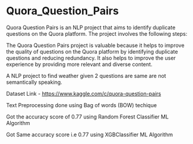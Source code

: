 # Quora_Question_Pairs

Quora Question Pairs is an NLP project that aims to identify duplicate questions on the Quora platform. The project involves the following steps:



The Quora Question Pairs project is valuable because it helps to improve the quality of questions on the Quora platform by identifying duplicate questions and reducing redundancy. It also helps to improve the user experience by providing more relevant and diverse content.

A NLP project to find weather given 2 questions are same are not semantically speaking.

Dataset Link - https://www.kaggle.com/c/quora-question-pairs

Text Preprocessing done using Bag of words (BOW) techique

Got the accuracy score of 0.77 using Random Forest Classifier ML Algorithm

Got Same accuracy score i.e 0.77 using XGBClassifier ML Algorithm
